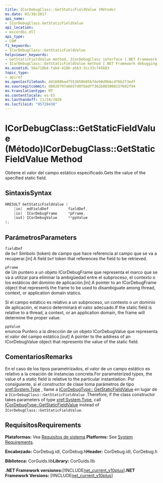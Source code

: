 ```yaml
---
title: ICorDebugClass::GetStaticFieldValue (Método)
ms.date: 03/30/2017
api_name:
- ICorDebugClass.GetStaticFieldValue
api_location:
- mscordbi.dll
api_type:
- COM
f1_keywords:
- ICorDebugClass::GetStaticFieldValue
helpviewer_keywords:
- GetStaticFieldValue method, ICorDebugClass interface [.NET Framework debugging]
- ICorDebugClass::GetStaticFieldValue method [.NET Framework debugging]
ms.assetid: 56e718b4-fabd-418b-a5b3-3cc33c745683
topic_type:
- apiref
ms.openlocfilehash: dd1608badf553650b05b7de98d9bbcd76b2f3edf
ms.sourcegitcommit: d8020797a6657d0fbbdff362b80300815f682f94
ms.translationtype: MT
ms.contentlocale: es-ES
ms.lasthandoff: 11/24/2020
ms.locfileid: "95728438"
---
```

# <a name="icordebugclassgetstaticfieldvalue-method"></a><span data-ttu-id="04abc-102">ICorDebugClass::GetStaticFieldValue (Método)</span><span class="sxs-lookup"><span data-stu-id="04abc-102">ICorDebugClass::GetStaticFieldValue Method</span></span>

<span data-ttu-id="04abc-103">Obtiene el valor del campo estático especificado.</span><span class="sxs-lookup"><span data-stu-id="04abc-103">Gets the value of the specified static field.</span></span>  
  
## <a name="syntax"></a><span data-ttu-id="04abc-104">Sintaxis</span><span class="sxs-lookup"><span data-stu-id="04abc-104">Syntax</span></span>  
  
```cpp  
HRESULT GetStaticFieldValue (  
    [in]  mdFieldDef         fieldDef,  
    [in]  ICorDebugFrame     *pFrame,  
    [out] ICorDebugValue     **ppValue  
);  
```  
  
## <a name="parameters"></a><span data-ttu-id="04abc-105">Parámetros</span><span class="sxs-lookup"><span data-stu-id="04abc-105">Parameters</span></span>  

 `fieldDef`  
 <span data-ttu-id="04abc-106">de `Def` Símbolo (token) de campo que hace referencia al campo que se va a recuperar.</span><span class="sxs-lookup"><span data-stu-id="04abc-106">[in] A field `Def` token that references the field to be retrieved.</span></span>  
  
 `pFrame`  
 <span data-ttu-id="04abc-107">de Un puntero a un objeto ICorDebugFrame que representa el marco que se va a utilizar para eliminar la ambigüedad entre el subproceso, el contexto o los estáticos del dominio de aplicación.</span><span class="sxs-lookup"><span data-stu-id="04abc-107">[in] A pointer to an ICorDebugFrame object that represents the frame to be used to disambiguate among thread, context, or application domain statics.</span></span>  
  
 <span data-ttu-id="04abc-108">Si el campo estático es relativo a un subproceso, un contexto o un dominio de aplicación, el marco determinará el valor adecuado.</span><span class="sxs-lookup"><span data-stu-id="04abc-108">If the static field is relative to a thread, a context, or an application domain, the frame will determine the proper value.</span></span>  
  
 `ppValue`  
 <span data-ttu-id="04abc-109">enuncia Puntero a la dirección de un objeto ICorDebugValue que representa el valor del campo estático.</span><span class="sxs-lookup"><span data-stu-id="04abc-109">[out] A pointer to the address of an ICorDebugValue object that represents the value of the static field.</span></span>  
  
## <a name="remarks"></a><span data-ttu-id="04abc-110">Comentarios</span><span class="sxs-lookup"><span data-stu-id="04abc-110">Remarks</span></span>  

 <span data-ttu-id="04abc-111">En el caso de los tipos parametrizados, el valor de un campo estático es relativo a la creación de instancias concreta.</span><span class="sxs-lookup"><span data-stu-id="04abc-111">For parameterized types, the value of a static field is relative to the particular instantiation.</span></span> <span data-ttu-id="04abc-112">Por consiguiente, si el constructor de clase toma parámetros de tipo <xref:System.Type> , llame a [ICorDebugType:: GetStaticFieldValue](icordebugtype-getstaticfieldvalue-method.md) en lugar de a `ICorDebugClass::GetStaticFieldValue` .</span><span class="sxs-lookup"><span data-stu-id="04abc-112">Therefore, if the class constructor takes parameters of type <xref:System.Type>, call [ICorDebugType::GetStaticFieldValue](icordebugtype-getstaticfieldvalue-method.md) instead of `ICorDebugClass::GetStaticFieldValue`.</span></span>  
  
## <a name="requirements"></a><span data-ttu-id="04abc-113">Requisitos</span><span class="sxs-lookup"><span data-stu-id="04abc-113">Requirements</span></span>  

 <span data-ttu-id="04abc-114">**Plataformas:** Vea [Requisitos de sistema](../../get-started/system-requirements.md).</span><span class="sxs-lookup"><span data-stu-id="04abc-114">**Platforms:** See [System Requirements](../../get-started/system-requirements.md).</span></span>  
  
 <span data-ttu-id="04abc-115">**Encabezado:** CorDebug.idl, CorDebug.h</span><span class="sxs-lookup"><span data-stu-id="04abc-115">**Header:** CorDebug.idl, CorDebug.h</span></span>  
  
 <span data-ttu-id="04abc-116">**Biblioteca:** CorGuids.lib</span><span class="sxs-lookup"><span data-stu-id="04abc-116">**Library:** CorGuids.lib</span></span>  
  
 <span data-ttu-id="04abc-117">**.NET Framework versiones:**[!INCLUDE[net_current_v10plus](../../../../includes/net-current-v10plus-md.md)]</span><span class="sxs-lookup"><span data-stu-id="04abc-117">**.NET Framework Versions:** [!INCLUDE[net_current_v10plus](../../../../includes/net-current-v10plus-md.md)]</span></span>
